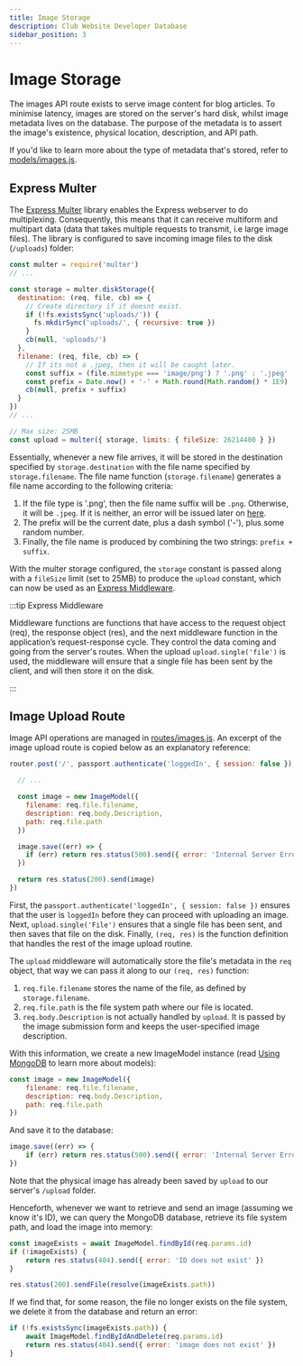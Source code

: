 ```yaml
---
title: Image Storage
description: Club Website Developer Database
sidebar_position: 3
---
```


# Image Storage

The images API route exists to serve image content for blog articles. To minimise latency, images are stored on the server's hard disk, whilst image metadata lives on the database. The purpose of the metadata is to assert the image's existence, physical location, description, and API path.

If you'd like to learn more about the type of metadata that's stored, refer to [models/images.js](https://github.com/ufosc/Club_Website_2/blob/main/model/images.js).

## Express Multer

The [Express Multer](https://expressjs.com/en/resources/middleware/multer.html) library enables the Express webserver to do multiplexing. Consequently, this means that it can receive multiform and multipart data (data that takes multiple requests to transmit, i.e large image files). The library is configured to save incoming image files to the disk (`/uploads`) folder:

```js title="routes/images.js"
const multer = require('multer')
// ...

const storage = multer.diskStorage({
  destination: (req, file, cb) => {
    // Create directory if it doesnt exist.
    if (!fs.existsSync('uploads/')) {
      fs.mkdirSync('uploads/', { recursive: true })
    }
    cb(null, 'uploads/')
  },
  filename: (req, file, cb) => {
    // If its not a .jpeg, then it will be caught later.
    const suffix = (file.mimetype === 'image/png') ? '.png' : '.jpeg'
    const prefix = Date.now() + '-' + Math.round(Math.random() * 1E9)
    cb(null, prefix + suffix)
  }
})
// ...

// Max size: 25MB
const upload = multer({ storage, limits: { fileSize: 26214400 } })
```

Essentially, whenever a new file arrives, it will be stored in the destination specified by `storage.destination` with the file name specified by `storage.filename`. The file name function (`storage.filename`) generates a file name according to the following criteria:

1. If the file type is '.png', then the file name suffix will be `.png`. Otherwise, it will be `.jpeg`. If it is neither, an error will be issued later on [here](https://github.com/ufosc/Club_Website_2/blob/main/routes/images.js#L65).
2. The prefix will be the current date, plus a dash symbol ('-'), plus some random number.
3. Finally, the file name is produced by combining the two strings: `prefix + suffix`.

With the multer storage configured, the `storage` constant is passed along with a `fileSize` limit (set to 25MB) to produce the `upload` constant, which can now be used as an [Express Middleware](https://expressjs.com/en/guide/using-middleware.html).

:::tip Express Middleware

Middleware functions are functions that have access to the request object (req), the response object (res), and the next middleware function in the application’s request-response cycle. They control the data coming and going from the server's routes. When the upload `upload.single('file')` is used, the middleware will ensure that a single file has been sent by the client, and will then store it on the disk.

:::


## Image Upload Route

Image API operations are managed in [routes/images.js](https://github.com/ufosc/Club_Website_2/blob/main/routes/images.js). An excerpt of the image upload route is copied below as an explanatory reference:

```js title="routes/images.js"
router.post('/', passport.authenticate('loggedIn', { session: false }), upload.single('File'), (req, res) => {

  // ...

  const image = new ImageModel({
    filename: req.file.filename,
    description: req.body.Description,
    path: req.file.path
  })

  image.save((err) => {
    if (err) return res.status(500).send({ error: 'Internal Server Error' })
  })

  return res.status(200).send(image)
})
```

First, the `passport.authenticate('loggedIn', { session: false })` ensures that the user is `loggedIn` before they can proceed with uploading an image. Next, `upload.single('File')` ensures that a single file has been sent, and then saves that file on the disk. Finally, `(req, res)` is the function definition that handles the rest of the image upload routine.

The `upload` middleware will automatically store the file's metadata in the `req` object, that way we can pass it along to our `(req, res)` function:

1. `req.file.filename` stores the name of the file, as defined by `storage.filename`.
2. `req.file.path` is the file system path where our file is located.
3. `req.body.Description` is not actually handled by `upload`. It is passed by the image submission form and keeps the user-specified image description.

With this information, we create a new ImageModel instance (read [Using MongoDB](/docs/website/Developers/Databases/mongodb) to learn more about models):
```js
const image = new ImageModel({
	filename: req.file.filename,
	description: req.body.Description,
	path: req.file.path
})
```

And save it to the database:
```js
image.save((err) => {
    if (err) return res.status(500).send({ error: 'Internal Server Error' })
})
```

Note that the physical image has already been saved by `upload` to our server's `/upload` folder.

Henceforth, whenever we want to retrieve and send an image (assuming we know it's ID), we can query the MongoDB database, retrieve its file system path, and load the image into memory:

```js title="routes/images.js"
const imageExists = await ImageModel.findById(req.params.id)
if (!imageExists) {
	return res.status(404).send({ error: 'ID does not exist' })
}

res.status(200).sendFile(resolve(imageExists.path))
```

If we find that, for some reason, the file no longer exists on the file system, we delete it from the database and return an error:
```js title="routes/images.js"
if (!fs.existsSync(imageExists.path)) {
    await ImageModel.findByIdAndDelete(req.params.id)
    return res.status(404).send({ error: 'image does not exist' })
}
```
